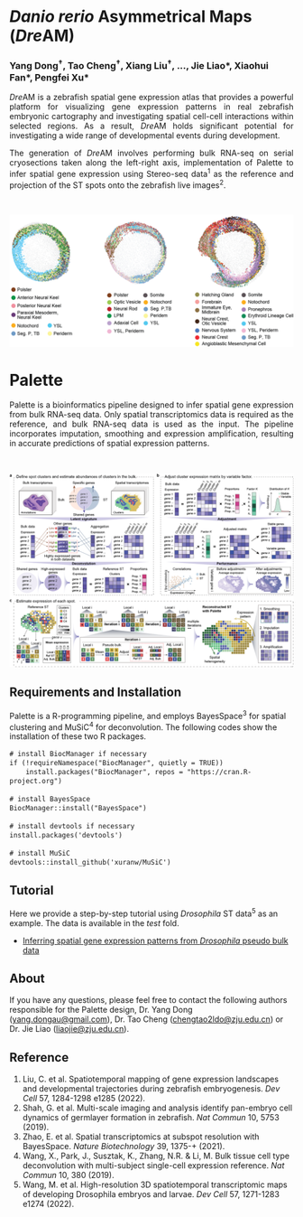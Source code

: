 # _Danio rerio_ Asymmetrical Maps (<em>Dre</em>AM)

### Yang Dong<sup>†</sup>,  Tao Cheng<sup>†</sup>, Xiang Liu<sup>†</sup>,  ..., Jie Liao*, Xiaohui Fan*, Pengfei Xu*
<p align="justify"><em>Dre</em>AM is a zebrafish spatial gene expression atlas that provides a powerful platform for visualizing gene expression patterns in real zebrafish embryonic cartography and investigating spatial cell-cell interactions within selected regions. As a result, <em>Dre</em>AM holds significant potential for investigating a wide range of developmental events during development. </p>
<p align="justify">The generation of <em>Dre</em>AM involves performing bulk RNA-seq on serial cryosections taken along the left-right axis, implementation of Palette to infer spatial gene expression using Stereo-seq data<sup>1</sup> as the reference and projection of the ST spots onto the zebrafish live images<sup>2</sup>.</p><br>

<p align="center">
  <img width="800"  src="https://github.com/ldo2zju/DreAM/blob/main/images/DreAM.png">
</p>

# Palette
<p align="justify">Palette is a bioinformatics pipeline designed to infer spatial gene expression from bulk RNA-seq data. Only spatial transcriptomics data is required as the reference, and bulk RNA-seq data is used as the input. The pipeline incorporates imputation, smoothing and expression amplification, resulting in accurate predictions of spatial expression patterns.</p><br>
<p align="center">
  <img width="1200"  src="https://github.com/ldo2zju/DreAM/blob/main/images/Palette%20workflow.png">
</p>

## Requirements and Installation
Palette is a R-programming pipeline, and employs BayesSpace<sup>3</sup> for spatial clustering and MuSiC<sup>4</sup> for deconvolution. The following codes show the installation of these two R packages.

```{r, eval = FALSE}
# install BiocManager if necessary
if (!requireNamespace("BiocManager", quietly = TRUE))
    install.packages("BiocManager", repos = "https://cran.R-project.org")

# install BayesSpace
BiocManager::install("BayesSpace")

# install devtools if necessary
install.packages('devtools')

# install MuSiC
devtools::install_github('xuranw/MuSiC')
```

## Tutorial
Here we provide a step-by-step tutorial using _Drosophila_ ST data<sup>5</sup> as an example. The data is available in the _test_ fold.
* [Inferring spatial gene expression patterns from _Drosophila_ pseudo bulk data](analysis/Palette-Drosophila.html)



## About
If you have any questions, please feel free to contact the following authors responsible for the Palette design, Dr. Yang Dong (yang.dongau@gmail.com), Dr. Tao Cheng (chengtao2ldo@zju.edu.cn) or Dr. Jie Liao (liaojie@zju.edu.cn).

## Reference
1. Liu, C. et al. Spatiotemporal mapping of gene expression landscapes and developmental trajectories during zebrafish embryogenesis. _Dev Cell_ 57, 1284-1298 e1285 (2022).
2. Shah, G. et al. Multi-scale imaging and analysis identify pan-embryo cell dynamics of germlayer formation in zebrafish. _Nat Commun_ 10, 5753 (2019).
3. Zhao, E. et al. Spatial transcriptomics at subspot resolution with BayesSpace. _Nature Biotechnology_ 39, 1375-+ (2021).
4. Wang, X., Park, J., Susztak, K., Zhang, N.R. & Li, M. Bulk tissue cell type deconvolution with multi-subject single-cell expression reference. _Nat Commun_ 10, 380 (2019).
5. Wang, M. et al. High-resolution 3D spatiotemporal transcriptomic maps of developing Drosophila embryos and larvae. _Dev Cell_ 57, 1271-1283 e1274 (2022).



